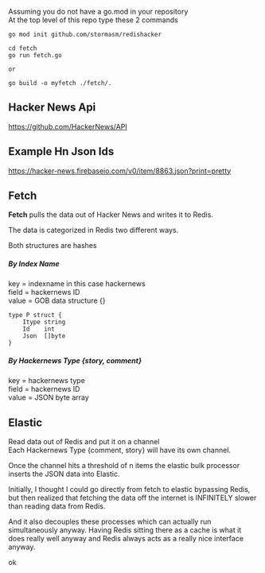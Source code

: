 
Assuming you do not have a go.mod in your repository  
At the top level of this repo type these 2 commands

```
go mod init github.com/stormasm/redishacker
```

```
cd fetch
go run fetch.go

or

go build -o myfetch ./fetch/.
```

## Hacker News Api

https://github.com/HackerNews/API

## Example Hn Json Ids

https://hacker-news.firebaseio.com/v0/item/8863.json?print=pretty

## Fetch

**Fetch** pulls the data out of Hacker News and writes it to Redis.

The data is categorized in Redis two different ways.

Both structures are hashes

##### By Index Name

key = indexname in this case hackernews  
field = hackernews ID   
value = GOB data structure {}   

```
type P struct {
	Itype string
	Id    int
	Json  []byte
}
```

##### By Hackernews Type {story, comment}

key = hackernews type  
field = hackernews ID  
value = JSON byte array  

## Elastic

Read data out of Redis and put it on a channel   
Each Hackernews Type {comment, story} will have its own channel.

Once the channel hits a threshold of n items the elastic bulk
processor inserts the JSON data into Elastic.

Initially, I thought I could go directly from fetch to elastic
bypassing Redis, but then realized that fetching the data off
the internet is INFINITELY slower than reading data from Redis.

And it also decouples these processes which can actually run
simultaneously anyway.  Having Redis sitting there as a cache
is what it does really well anyway and Redis always acts as
a really nice interface anyway.

ok

